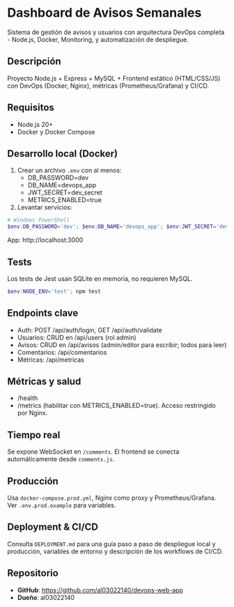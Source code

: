 # Dashboard de Avisos Semanales

Sistema de gestión de avisos y usuarios con arquitectura DevOps completa - Node.js, Docker, Monitoring, y automatización de despliegue.

## Descripción
Proyecto Node.js + Express + MySQL + Frontend estático (HTML/CSS/JS) con DevOps (Docker, Nginx), métricas (Prometheus/Grafana) y CI/CD.

## Requisitos
- Node.js 20+
- Docker y Docker Compose

## Desarrollo local (Docker)
1. Crear un archivo `.env` con al menos:
   - DB_PASSWORD=dev
   - DB_NAME=devops_app
   - JWT_SECRET=dev_secret
   - METRICS_ENABLED=true
2. Levantar servicios:

```powershell
# Windows PowerShell
$env:DB_PASSWORD='dev'; $env:DB_NAME='devops_app'; $env:JWT_SECRET='dev_secret'; $env:METRICS_ENABLED='true'; docker-compose up --build
```

App: http://localhost:3000

## Tests
Los tests de Jest usan SQLite en memoria, no requieren MySQL.

```powershell
$env:NODE_ENV='test'; npm test
```

## Endpoints clave
- Auth: POST /api/auth/login, GET /api/auth/validate
- Usuarios: CRUD en /api/users (rol admin)
- Avisos: CRUD en /api/avisos (admin/editor para escribir; todos para leer)
- Comentarios: /api/comentarios
- Métricas: /api/metricas

## Métricas y salud
- /health
- /metrics (habilitar con METRICS_ENABLED=true). Acceso restringido por Nginx.

## Tiempo real
Se expone WebSocket en `/comments`. El frontend se conecta automáticamente desde `comments.js`.

## Producción
Usa `docker-compose.prod.yml`, Nginx como proxy y Prometheus/Grafana. Ver `.env.prod.example` para variables.

## Deployment & CI/CD
Consulta `DEPLOYMENT.md` para una guía paso a paso de despliegue local y producción, variables de entorno y descripción de los workflows de CI/CD.

## Repositorio
- **GitHub**: https://github.com/al03022140/devops-web-app
- **Dueño**: al03022140

